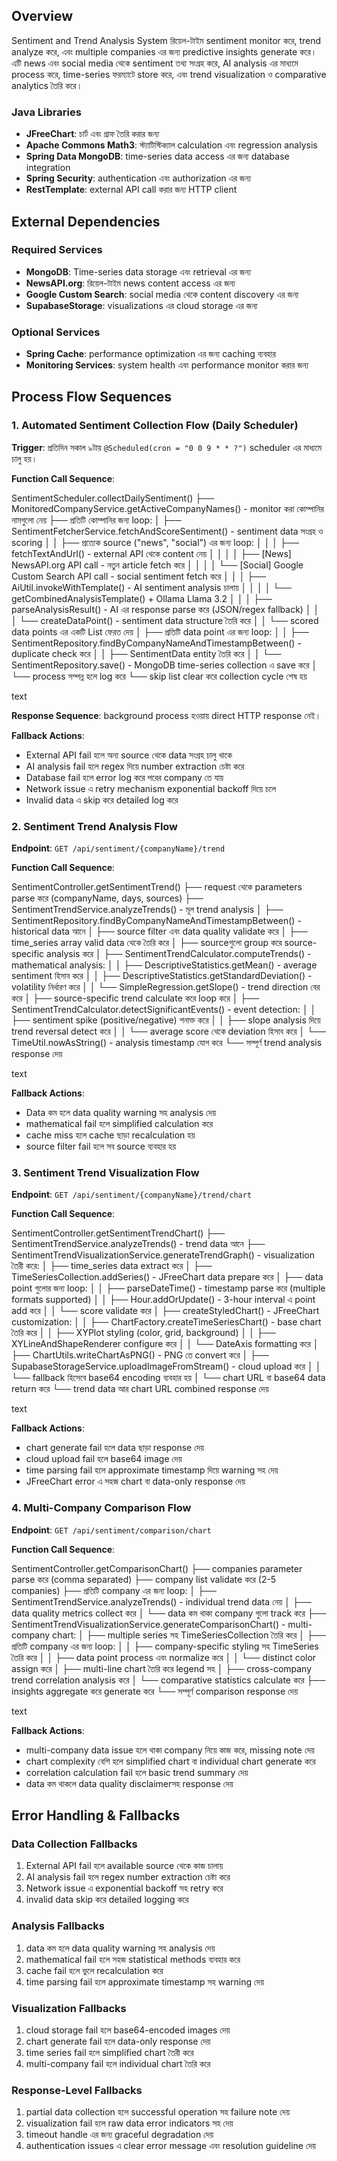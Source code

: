 ## Overview
Sentiment and Trend Analysis System রিয়েল-টাইম sentiment monitor করে, trend analyze করে, এবং multiple companies এর জন্য predictive insights generate করে। এটি news এবং social media থেকে sentiment তথ্য সংগ্রহ করে, AI analysis এর মাধ্যমে process করে, time-series ফরম্যাটে store করে, এবং trend visualization ও comparative analytics তৈরি করে।

### Java Libraries
- **JFreeChart**: চার্ট এবং গ্রাফ তৈরি করার জন্য
- **Apache Commons Math3**: স্ট্যাটিস্টিক্যাল calculation এবং regression analysis
- **Spring Data MongoDB**: time-series data access এর জন্য database integration
- **Spring Security**: authentication এবং authorization এর জন্য
- **RestTemplate**: external API call করার জন্য HTTP client

## External Dependencies

### Required Services
- **MongoDB**: Time-series data storage এবং retrieval এর জন্য
- **NewsAPI.org**: রিয়েল-টাইম news content access এর জন্য
- **Google Custom Search**: social media থেকে content discovery এর জন্য
- **SupabaseStorage**: visualizations এর cloud storage এর জন্য

### Optional Services
- **Spring Cache**: performance optimization এর জন্য caching ব্যবহার
- **Monitoring Services**: system health এবং performance monitor করার জন্য

## Process Flow Sequences

### 1. Automated Sentiment Collection Flow (Daily Scheduler)

**Trigger**: প্রতিদিন সকাল ৯টায় `@Scheduled(cron = "0 0 9 * * ?")` scheduler এর মাধ্যমে চালু হয়।

**Function Call Sequence**:

SentimentScheduler.collectDailySentiment()
├── MonitoredCompanyService.getActiveCompanyNames() - monitor করা কোম্পানির নামগুলো নেয়
├── প্রতিটি কোম্পানির জন্য loop:
│   ├── SentimentFetcherService.fetchAndScoreSentiment() - sentiment data সংগ্রহ ও scoring
│   │   ├── প্রত্যেক source ("news", "social") এর জন্য loop:
│   │   │   ├── fetchTextAndUrl() - external API থেকে content নেয়
│   │   │   │   ├── [News] NewsAPI.org API call - নতুন article fetch করে
│   │   │   │   └── [Social] Google Custom Search API call - social sentiment fetch করে
│   │   │   ├── AiUtil.invokeWithTemplate() - AI sentiment analysis চালায়
│   │   │   │   └── getCombinedAnalysisTemplate() + Ollama Llama 3.2
│   │   │   ├── parseAnalysisResult() - AI এর response parse করে (JSON/regex fallback)
│   │   │   └── createDataPoint() - sentiment data structure তৈরি করে
│   │   └── scored data points এর একটি List ফেরত দেয়
│   ├── প্রতিটি data point এর জন্য loop:
│   │   ├── SentimentRepository.findByCompanyNameAndTimestampBetween() - duplicate check করে
│   │   ├── SentimentData entity তৈরি করে
│   │   └── SentimentRepository.save() - MongoDB time-series collection এ save করে
│   └── process সম্পন্ন হলে log করে
└── skip list clear করে collection cycle শেষ হয়

text

**Response Sequence**: background process হওয়ায় direct HTTP response নেই।

**Fallback Actions**:
- External API fail হলে অন্য source থেকে data সংগ্রহ চালু থাকে
- AI analysis fail হলে regex দিয়ে number extraction চেষ্টা করে
- Database fail হলে error log করে পরের company তে যায়
- Network issue এ retry mechanism exponential backoff দিয়ে চলে
- Invalid data এ skip করে detailed log করে

### 2. Sentiment Trend Analysis Flow

**Endpoint**: `GET /api/sentiment/{companyName}/trend`

**Function Call Sequence**:

SentimentController.getSentimentTrend()
├── request থেকে parameters parse করে (companyName, days, sources)
├── SentimentTrendService.analyzeTrends() - মূল trend analysis
│   ├── SentimentRepository.findByCompanyNameAndTimestampBetween() - historical data আনে
│   ├── source filter এবং data quality validate করে
│   ├── time_series array valid data থেকে তৈরি করে
│   ├── sourceগুলো group করে source-specific analysis করে
│   ├── SentimentTrendCalculator.computeTrends() - mathematical analysis:
│   │   ├── DescriptiveStatistics.getMean() - average sentiment হিসাব করে
│   │   ├── DescriptiveStatistics.getStandardDeviation() - volatility নির্ধারণ করে
│   │   └── SimpleRegression.getSlope() - trend direction বের করে
│   ├── source-specific trend calculate করে loop করে
│   ├── SentimentTrendCalculator.detectSignificantEvents() - event detection:
│   │   ├── sentiment spike (positive/negative) শনাক্ত করে
│   │   ├── slope analysis দিয়ে trend reversal detect করে
│   │   └── average score থেকে deviation হিসাব করে
│   └── TimeUtil.nowAsString() - analysis timestamp যোগ করে
└── সম্পূর্ণ trend analysis response দেয়

text

**Fallback Actions**:
- Data কম হলে data quality warning সহ analysis দেয়
- mathematical fail হলে simplified calculation করে
- cache miss হলে cache ছাড়া recalculation হয়
- source filter fail হলে সব source ব্যবহার হয়

### 3. Sentiment Trend Visualization Flow

**Endpoint**: `GET /api/sentiment/{companyName}/trend/chart`

**Function Call Sequence**:

SentimentController.getSentimentTrendChart()
├── SentimentTrendService.analyzeTrends() - trend data আনে
├── SentimentTrendVisualizationService.generateTrendGraph() - visualization তৈরী করে:
│   ├── time_series data extract করে
│   ├── TimeSeriesCollection.addSeries() - JFreeChart data prepare করে
│   ├── data point গুলোর জন্য loop:
│   │   ├── parseDateTime() - timestamp parse করে (multiple formats supported)
│   │   ├── Hour.addOrUpdate() - 3-hour interval এ point add করে
│   │   └── score validate করে
│   ├── createStyledChart() - JFreeChart customization:
│   │   ├── ChartFactory.createTimeSeriesChart() - base chart তৈরি করে
│   │   ├── XYPlot styling (color, grid, background)
│   │   ├── XYLineAndShapeRenderer configure করে
│   │   └── DateAxis formatting করে
│   ├── ChartUtils.writeChartAsPNG() - PNG তে convert করে
│   ├── SupabaseStorageService.uploadImageFromStream() - cloud upload করে
│   │   └── fallback হিসেবে base64 encoding ব্যবহার হয়
│   └── chart URL বা base64 data return করে
└── trend data আর chart URL combined response দেয়

text

**Fallback Actions**:
- chart generate fail হলে data ছাড়া response দেয়
- cloud upload fail হলে base64 image দেয়
- time parsing fail হলে approximate timestamp দিয়ে warning সহ দেয়
- JFreeChart error এ সহজ chart বা data-only response দেয়

### 4. Multi-Company Comparison Flow

**Endpoint**: `GET /api/sentiment/comparison/chart`

**Function Call Sequence**:

SentimentController.getComparisonChart()
├── companies parameter parse করে (comma separated)
├── company list validate করে (2-5 companies)
├── প্রতিটি company এর জন্য loop:
│   ├── SentimentTrendService.analyzeTrends() - individual trend data নেয়
│   ├── data quality metrics collect করে
│   └── data কম থাকা company গুলো track করে
├── SentimentTrendVisualizationService.generateComparisonChart() - multi-company chart:
│   ├── multiple series সহ TimeSeriesCollection তৈরি করে
│   ├── প্রতিটি company এর জন্য loop:
│   │   ├── company-specific styling সহ TimeSeries তৈরি করে
│   │   ├── data point process এবং normalize করে
│   │   └── distinct color assign করে
│   ├── multi-line chart তৈরি করে legend সহ
│   ├── cross-company trend correlation analysis করে
│   └── comparative statistics calculate করে
├── insights aggregate করে generate করে
└── সম্পূর্ণ comparison response দেয়

text

**Fallback Actions**:
- multi-company data issue হলে থাকা company নিয়ে কাজ করে, missing note দেয়
- chart complexity বেশি হলে simplified chart বা individual chart generate করে
- correlation calculation fail হলে basic trend summary দেয়
- data কম থাকলে data quality disclaimerসহ response দেয়

## Error Handling & Fallbacks

### Data Collection Fallbacks
1. External API fail হলে available source থেকে কাজ চালায়
2. AI analysis fail হলে regex number extraction চেষ্টা করে
3. Network issue এ exponential backoff সহ retry করে
4. invalid data skip করে detailed logging করে

### Analysis Fallbacks
1. data কম হলে data quality warning সহ analysis দেয়
2. mathematical fail হলে সহজ statistical methods ব্যবহার করে
3. cache fail হলে ভুলে recalculation করে
4. time parsing fail হলে approximate timestamp সহ warning দেয়

### Visualization Fallbacks
1. cloud storage fail হলে base64-encoded images দেয়
2. chart generate fail হলে data-only response দেয়
3. time series fail হলে simplified chart তৈরী করে
4. multi-company fail হলে individual chart তৈরি করে

### Response-Level Fallbacks
1. partial data collection হলে successful operation সহ failure note দেয়
2. visualization fail হলে raw data error indicators সহ দেয়
3. timeout handle এর জন্য graceful degradation দেয়
4. authentication issues এ clear error message এবং resolution guideline দেয়